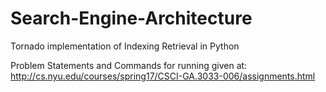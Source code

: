 # Search-Engine-Architecture
Tornado implementation of Indexing Retrieval in Python

Problem Statements and Commands for running given at:
http://cs.nyu.edu/courses/spring17/CSCI-GA.3033-006/assignments.html
